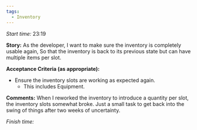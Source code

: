 ```yaml
---
tags:
  - Inventory
---
```

*Start time:* 23:19

**Story:** 
As the developer, I want to make sure the inventory is completely usable again,
So that the inventory is back to its previous state but can have multiple items per slot.

**Acceptance Criteria (as appropriate):**
- Ensure the inventory slots are working as expected again.
	- This includes Equipment.

**Comments:** 
When I reworked the inventory to introduce a quantity per slot, the inventory slots somewhat broke. Just a small task to get back into the swing of things after two weeks of uncertainty.



*Finish time:* 